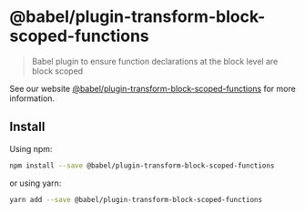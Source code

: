 # @babel/plugin-transform-block-scoped-functions

> Babel plugin to ensure function declarations at the block level are block scoped

See our website [@babel/plugin-transform-block-scoped-functions](https://babeljs.io/docs/en/next/babel-plugin-transform-block-scoped-functions.html) for more information.

## Install

Using npm:

```sh
npm install --save @babel/plugin-transform-block-scoped-functions
```

or using yarn:

```sh
yarn add --save @babel/plugin-transform-block-scoped-functions
```
